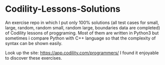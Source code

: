 # Codility-Lessons-Solutions
An exercise repo in which I put only 100% solutions (all test cases for small, large, random, random small, random large, boundaries data are completed) of Codility lessons of proggraming. Most of them are written in Python3 but sometimes i compare Python with C++ language so that the complexity of syntax can be shown easily.

Look up the site:
https://app.codility.com/programmers/
I found it enjoyable to discover these exercises.
